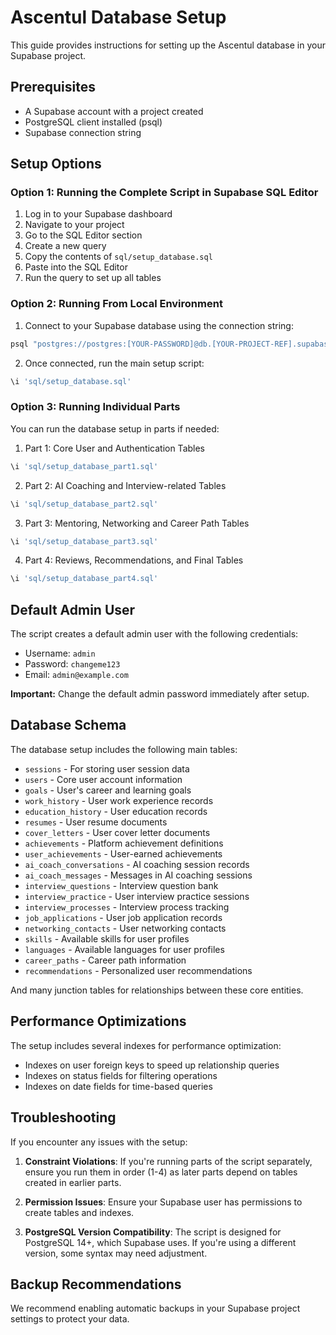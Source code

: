 # Ascentul Database Setup

This guide provides instructions for setting up the Ascentul database in your Supabase project.

## Prerequisites

- A Supabase account with a project created
- PostgreSQL client installed (psql)
- Supabase connection string

## Setup Options

### Option 1: Running the Complete Script in Supabase SQL Editor

1. Log in to your Supabase dashboard
2. Navigate to your project
3. Go to the SQL Editor section
4. Create a new query
5. Copy the contents of `sql/setup_database.sql`
6. Paste into the SQL Editor
7. Run the query to set up all tables

### Option 2: Running From Local Environment

1. Connect to your Supabase database using the connection string:

```bash
psql "postgres://postgres:[YOUR-PASSWORD]@db.[YOUR-PROJECT-REF].supabase.co:5432/postgres"
```

2. Once connected, run the main setup script:

```sql
\i 'sql/setup_database.sql'
```

### Option 3: Running Individual Parts

You can run the database setup in parts if needed:

1. Part 1: Core User and Authentication Tables

```sql
\i 'sql/setup_database_part1.sql'
```

2. Part 2: AI Coaching and Interview-related Tables

```sql
\i 'sql/setup_database_part2.sql'
```

3. Part 3: Mentoring, Networking and Career Path Tables

```sql
\i 'sql/setup_database_part3.sql'
```

4. Part 4: Reviews, Recommendations, and Final Tables

```sql
\i 'sql/setup_database_part4.sql'
```

## Default Admin User

The script creates a default admin user with the following credentials:

- Username: `admin`
- Password: `changeme123`
- Email: `admin@example.com`

**Important:** Change the default admin password immediately after setup.

## Database Schema

The database setup includes the following main tables:

- `sessions` - For storing user session data
- `users` - Core user account information
- `goals` - User's career and learning goals
- `work_history` - User work experience records
- `education_history` - User education records
- `resumes` - User resume documents
- `cover_letters` - User cover letter documents
- `achievements` - Platform achievement definitions
- `user_achievements` - User-earned achievements
- `ai_coach_conversations` - AI coaching session records
- `ai_coach_messages` - Messages in AI coaching sessions
- `interview_questions` - Interview question bank
- `interview_practice` - User interview practice sessions
- `interview_processes` - Interview process tracking
- `job_applications` - User job application records
- `networking_contacts` - User networking contacts
- `skills` - Available skills for user profiles
- `languages` - Available languages for user profiles
- `career_paths` - Career path information
- `recommendations` - Personalized user recommendations

And many junction tables for relationships between these core entities.

## Performance Optimizations

The setup includes several indexes for performance optimization:

- Indexes on user foreign keys to speed up relationship queries
- Indexes on status fields for filtering operations
- Indexes on date fields for time-based queries

## Troubleshooting

If you encounter any issues with the setup:

1. **Constraint Violations**: If you're running parts of the script separately, ensure you run them in order (1-4) as later parts depend on tables created in earlier parts.

2. **Permission Issues**: Ensure your Supabase user has permissions to create tables and indexes.

3. **PostgreSQL Version Compatibility**: The script is designed for PostgreSQL 14+, which Supabase uses. If you're using a different version, some syntax may need adjustment.

## Backup Recommendations

We recommend enabling automatic backups in your Supabase project settings to protect your data.

